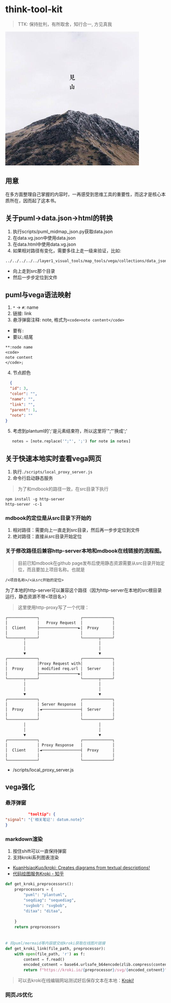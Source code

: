 # think-tool-kit

> TTK: 保持批判，有所取舍，知行合一, 方见真我

<img src="https://raw.githubusercontent.com/KuanHsiaoKuo/writing_materials/main/imgs/see_mountain.jpeg" alt="see_mountain"  />

<!--ts-->


<!-- Created by https://github.com/ekalinin/github-markdown-toc -->
<!-- Added by: runner, at: Thu Jul  6 04:14:57 UTC 2023 -->

<!--te-->

## 用意

在多方面整理自己掌握的内容时，一再感受到思维工具的重要性，而这才是核心本质所在，因而起了这本书。

## 关于puml->data.json->html的转换

1. 执行scripts/puml_midmap_json.py获取data.json
2. 在data.vg.json中使用data.json
3. 在data.html中使用data.vg.json
4. 如果相对路径有变化，需要多往上走一级来验证，比如:

```shell
../../../../../layer1_visual_tools/map_tools/vega/collections/data_json/rust.json
```

- 向上走到src那个目录
- 然后一步步定位到文件

## puml与vega语法映射

1. `*` -> `#`: name
2. 链接: link
3. 悬浮弹窗注释: note, 格式为`<code>note content</code>`

- 要有`:`
- 要以`;`结尾

```puml
**:node name
<code>
note content
</code>;
```

4. 节点颜色

```json
  {
  "id": 3,
  "color": "",
  "name": "",
  "link": "",
  "parent": 1,
  "note": ""
}
```

5. 考虑到plantuml的';'是元素结束符，所以这里将'";"'换成';'

```python
   notes = [note.replace('";"', ';') for note in notes]
```

## 关于快速本地实时查看vega网页

1. 执行`./scripts/local_proxy_server.js`
2. 命令行启动静态服务

> 为了和mdbook的路径一致，在src目录下执行

```shell
npm install -g http-server
http-server -c-1
```

### mdbook的定位是从src目录下开始的

1. 相对路径：需要向上一直走到src目录，然后再一步步定位到文件
2. 绝对路径：直接从src目录开始定位

### 关于修改路径后兼容http-server本地和mdbook在线链接的流程图。

> 目前已知mdbook在github page发布后使用静态资源需要从src目录开始定位，而且要加上项目名称。也就是

```shell
/<项目名称>/<从src开始的定位>
```

为了本地的http-server可以兼容这个路径（因为http-server在本地的src根目录运行，静态资源不带<项目名>）

> 这里使用http-proxy写了一个代理：

```text
┌─────────────┐                  ┌─────────────┐
│             │   Proxy Request  │             │
│  Client     ├─────────────────►│  Proxy      │
│             │                  │             │
└───────┬─────┘                  └───────┬─────┘
        │                                │
        │                                │
        ▼                                ▼
┌─────────────┐                  ┌─────────────┐
│             │Proxy Request with│             │
│  Proxy      │ modified req.url │  Server     │
│             ├─────────────────►│             │
└───────┬─────┘                  └───────┬─────┘
        │                                │
        │                                │
        ▼                                ▼
┌─────────────┐                  ┌─────────────┐
│             │ Server Response  │             │
│  Proxy      │◄─────────────────┤  Server     │
│             │                  │             │
└─────────────┘                  └─────────────┘
        │                                │
        │                                │
        ▼                                ▼
┌─────────────┐                  ┌─────────────┐
│             │ Proxy Response   │             │
│  Client     │◄─────────────────┤  Proxy      │
│             │                  │             │
└─────────────┘                  └─────────────┘
```

- /scripts/local_proxy_server.js

## vega强化

### 悬浮弹窗

```json
          "tooltip": {
"signal": "{'相关笔记': datum.note}"
}
```

### markdown渲染

1. 按住shift可以一直保持弹窗
2. 支持kroki系列图表渲染

- [KuanHsiaoKuo/kroki: Creates diagrams from textual descriptions!](https://github.com/KuanHsiaoKuo/kroki)
- [代码绘图服务Kroki - 知乎](https://zhuanlan.zhihu.com/p/512028758)

```python
def get_kroki_preprocessors():
    preprocessors = {
        "puml": "plantuml",
        "seqdiag": "sequediag",
        "svgbob": "svgbob",
        "ditaa": "ditaa",

    }
    return preprocessors


# 将puml/mermaid等内容提交给kroki获取在线图片链接
def get_kroki_link(file_path, preprocessor):
    with open(file_path, 'r') as f:
        content = f.read()
        encoded_cotnent = base64.urlsafe_b64encode(zlib.compress(content.encode('utf8'))).decode('utf8')
        return f"https://kroki.io/{preprocessor}/svg/{encoded_cotnent}"
```

> 可以去kroki在线编辑网站测试好后保存文本在本地：[Kroki!](https://kroki.io/)

### 网页JS优化

